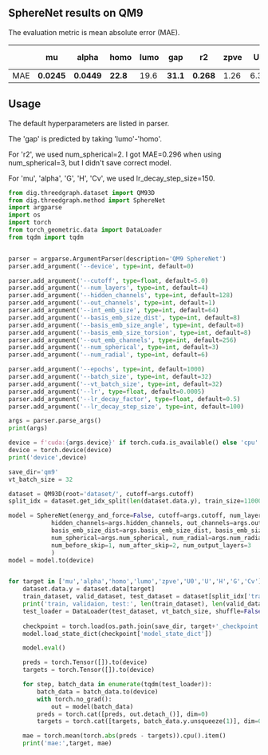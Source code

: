 ## SphereNet results on QM9
The evaluation metric is mean absolute error (MAE).

|            | mu     | alpha  | homo | lumo | gap  | r2    | zpve | U0   | U    | H    | G    | Cv     | std. MAE |
| ---------- | ------ | ------ | ---- | ---- | ---- | ----- | ---- | ---- | ---- | ---- | ---- | ------ | -------- |
| MAE | **0.0245** | **0.0449** | **22.8** | 19.6 | **31.1** | **0.268** | 1.26 | 6.31 | **6.36** | **6.33** | **7.78** | 0.024  | **0.92**     |

## Usage

The default hyperparameters are listed in parser.

The 'gap' is predicted by taking 'lumo'-'homo'.

For 'r2', we used num_spherical=2. I got MAE=0.296 when using num_spherical=3, but I didn't save correct model.

For 'mu', 'alpha', 'G', 'H', 'Cv', we used lr_decay_step_size=150.

```python
from dig.threedgraph.dataset import QM93D
from dig.threedgraph.method import SphereNet
import argparse
import os
import torch
from torch_geometric.data import DataLoader
from tqdm import tqdm


parser = argparse.ArgumentParser(description='QM9 SphereNet')
parser.add_argument('--device', type=int, default=0)

parser.add_argument('--cutoff', type=float, default=5.0)
parser.add_argument('--num_layers', type=int, default=4)
parser.add_argument('--hidden_channels', type=int, default=128)
parser.add_argument('--out_channels', type=int, default=1)
parser.add_argument('--int_emb_size', type=int, default=64)
parser.add_argument('--basis_emb_size_dist', type=int, default=8)
parser.add_argument('--basis_emb_size_angle', type=int, default=8)
parser.add_argument('--basis_emb_size_torsion', type=int, default=8)
parser.add_argument('--out_emb_channels', type=int, default=256)
parser.add_argument('--num_spherical', type=int, default=3)
parser.add_argument('--num_radial', type=int, default=6)

parser.add_argument('--epochs', type=int, default=1000)
parser.add_argument('--batch_size', type=int, default=32)
parser.add_argument('--vt_batch_size', type=int, default=32)
parser.add_argument('--lr', type=float, default=0.0005)
parser.add_argument('--lr_decay_factor', type=float, default=0.5)
parser.add_argument('--lr_decay_step_size', type=int, default=100)

args = parser.parse_args()
print(args)

device = f'cuda:{args.device}' if torch.cuda.is_available() else 'cpu'
device = torch.device(device)
print('device',device)

save_dir='qm9' 
vt_batch_size = 32

dataset = QM93D(root='dataset/', cutoff=args.cutoff)
split_idx = dataset.get_idx_split(len(dataset.data.y), train_size=110000, valid_size=10000, seed=42)

model = SphereNet(energy_and_force=False, cutoff=args.cutoff, num_layers=args.num_layers, 
            hidden_channels=args.hidden_channels, out_channels=args.out_channels, int_emb_size=args.int_emb_size, 
            basis_emb_size_dist=args.basis_emb_size_dist, basis_emb_size_angle=args.basis_emb_size_angle, basis_emb_size_torsion=args.basis_emb_size_torsion, out_emb_channels=args.out_emb_channels, 
            num_spherical=args.num_spherical, num_radial=args.num_radial, envelope_exponent=5, 
            num_before_skip=1, num_after_skip=2, num_output_layers=3 
            )
model = model.to(device)


for target in ['mu','alpha','homo','lumo','zpve','U0','U','H','G','Cv']:
    dataset.data.y = dataset.data[target]
    train_dataset, valid_dataset, test_dataset = dataset[split_idx['train']], dataset[split_idx['valid']], dataset[split_idx['test']]
    print('train, validaion, test:', len(train_dataset), len(valid_dataset), len(test_dataset))
    test_loader = DataLoader(test_dataset, vt_batch_size, shuffle=False)
    
    checkpoint = torch.load(os.path.join(save_dir, target+'_checkpoint.pt'))
    model.load_state_dict(checkpoint['model_state_dict'])

    model.eval()

    preds = torch.Tensor([]).to(device)
    targets = torch.Tensor([]).to(device)

    for step, batch_data in enumerate(tqdm(test_loader)):
        batch_data = batch_data.to(device)
        with torch.no_grad():
            out = model(batch_data)
        preds = torch.cat([preds, out.detach_()], dim=0)
        targets = torch.cat([targets, batch_data.y.unsqueeze(1)], dim=0)

    mae = torch.mean(torch.abs(preds - targets)).cpu().item()
    print('mae:',target, mae)
```
